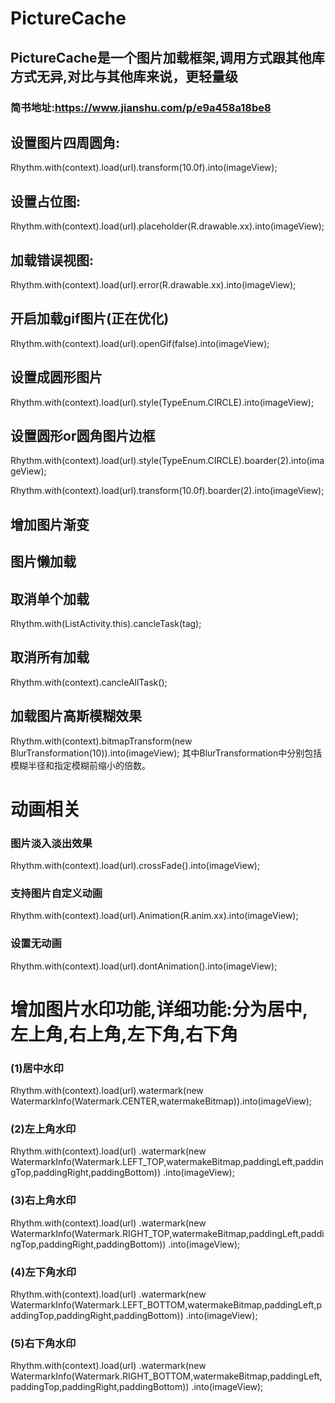 # PictureCache
## PictureCache是一个图片加载框架,调用方式跟其他库方式无异,对比与其他库来说，更轻量级
### 简书地址:https://www.jianshu.com/p/e9a458a18be8
 
## 设置图片四周圆角:
 Rhythm.with(context).load(url).transform(10.0f).into(imageView);
## 设置占位图: 
Rhythm.with(context).load(url).placeholder(R.drawable.xx).into(imageView);
## 加载错误视图:
 Rhythm.with(context).load(url).error(R.drawable.xx).into(imageView);
## 开启加载gif图片(正在优化)
 Rhythm.with(context).load(url).openGif(false).into(imageView);
## 设置成圆形图片
 Rhythm.with(context).load(url).style(TypeEnum.CIRCLE).into(imageView);
## 设置圆形or圆角图片边框
 Rhythm.with(context).load(url).style(TypeEnum.CIRCLE).boarder(2).into(imageView);
 
 Rhythm.with(context).load(url).transform(10.0f).boarder(2).into(imageView);
## 增加图片渐变

## 图片懒加载

## 取消单个加载
 Rhythm.with(ListActivity.this).cancleTask(tag);
## 取消所有加载
 Rhythm.with(context).cancleAllTask();

## 加载图片高斯模糊效果
 Rhythm.with(context).bitmapTransform(new BlurTransformation(10)).into(imageView);
 其中BlurTransformation中分别包括模糊半径和指定模糊前缩小的倍数。


# 动画相关
### 图片淡入淡出效果
 Rhythm.with(context).load(url).crossFade().into(imageView);
### 支持图片自定义动画
Rhythm.with(context).load(url).Animation(R.anim.xx).into(imageView);
### 设置无动画
Rhythm.with(context).load(url).dontAnimation().into(imageView);
# 增加图片水印功能,详细功能:分为居中,左上角,右上角,左下角,右下角
### (1)居中水印
Rhythm.with(context).load(url).watermark(new WatermarkInfo(Watermark.CENTER,watermakeBitmap)).into(imageView);
### (2)左上角水印
 Rhythm.with(context).load(url)
                     .watermark(new WatermarkInfo(Watermark.LEFT_TOP,watermakeBitmap,paddingLeft,paddingTop,paddingRight,paddingBottom))
                     .into(imageView);
### (3)右上角水印                    
 Rhythm.with(context).load(url)
                    .watermark(new WatermarkInfo(Watermark.RIGHT_TOP,watermakeBitmap,paddingLeft,paddingTop,paddingRight,paddingBottom))
                     .into(imageView);
### (4)左下角水印                    
 Rhythm.with(context).load(url)
                  .watermark(new WatermarkInfo(Watermark.LEFT_BOTTOM,watermakeBitmap,paddingLeft,paddingTop,paddingRight,paddingBottom))
                     .into(imageView);                     
### (5)右下角水印                    
 Rhythm.with(context).load(url)
                .watermark(new WatermarkInfo(Watermark.RIGHT_BOTTOM,watermakeBitmap,paddingLeft,paddingTop,paddingRight,paddingBottom))
                     .into(imageView);   
 
